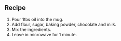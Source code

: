## Recipe
1. Pour 1tbs oil into the mug.
2. Add flour, sugar, baking powder, chocolate and milk.
3. Mix the ingredients.
4. Leave in microwave for 1 minute.
